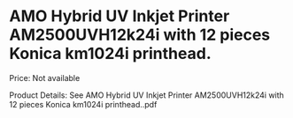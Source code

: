 # AMO Hybrid UV Inkjet Printer AM2500UVH12k24i with 12 pieces Konica km1024i printhead.

Price: Not available

Product Details: See AMO Hybrid UV Inkjet Printer AM2500UVH12k24i with 12 pieces Konica km1024i printhead..pdf